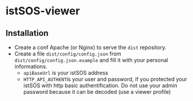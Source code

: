 # istSOS-viewer

## Installation

- Create a conf Apache (or Nginx) to serve the `dist` repository.
- Create a file `dist/config/config.json` from `dist/config/config.json.example` and fill it with your personal informations.
  - `apiBaseUrl` is your istSOS address
  - `HTTP_API_AUTHENT`is your user and password, if you protected your istSOS with http basic authentification. Do not use your admin password because it can be decoded (use a viewer profile)
